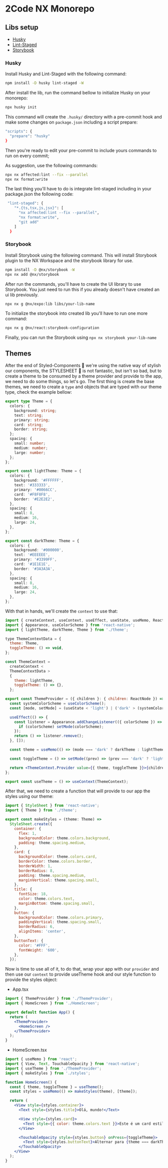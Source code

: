 # 2Code NX Monorepo

## Libs setup

- [Husky](https://github.com/typicode/husky)
- [Lint-Staged](https://github.com/lint-staged/lint-staged)
- [Storybook](https://storybook.js.org/)

### Husky

Install Husky and Lint-Staged with the following command:

```bash
npm install -D husky lint-staged -W
```

After install the lib, run the command bellow to initialize Husky on your monorepo:

```bash
npx husky init
```

This command will create the `.husky/` directory with a pre-commit hook and make some changes on `package.json` including a script prepare:

```bash
"scripts": {
  "prepare": "husky"
}
```

Then you're ready to edit your pre-commit to include yours commands to run on every commit;

As suggestion, use the following commands:

```bash
npx nx affected:lint --fix --parallel
npx nx format:write
```

The last thing you'll have to do is integrate lint-staged including in your package.json the following code:

```bash
 "lint-staged": {
    "*.{ts,tsx,js,jsx}": [
      "nx affected:lint --fix --parallel",
      "nx format:write",
      "git add"
    ]
  }
```

### Storybook

Install Storybook using the following command. This will install Storybook plugin to the NX Workspace and the storybook library for use.

```bash
npm install -D @nx/storybook -W
npx nx add @nx/storybook
```

After run the commands, you'll have to create the UI library to use Storybook. You just need to run this if you already doesn't have created an ui lib previously.

```bash
npx nx g @nx/expo:lib libs/your-lib-name
```

To initialize the storybook into created lib you'll have to run one more command:

```bash
npx nx g @nx/react:storybook-configuration
```

Finally, you can run the Storybook using `npx nx storybook your-lib-name`

## Themes

After the end of Styled-Components 󰱶 we're using the native way of stylish our components, the STYLESHEET 󰱵 is not fantastic, but isn't so bad, but to create a theme to be consumed by a theme provider and provide to the app, we need to do some things, so let's go.
The first thing is create the base themes, we need to create a `type` and objects that are typed with our theme type, check the example bellow:

```ts
export type Theme = {
  colors: {
    background: string;
    text: string;
    primary: string;
    card: string;
    border: string;
  };
  spacing: {
    small: number;
    medium: number;
    large: number;
  };
};

export const lightTheme: Theme = {
  colors: {
    background: '#FFFFFF',
    text: '#333333',
    primary: '#0066CC',
    card: '#F8F8F8',
    border: '#E2E2E2',
  },
  spacing: {
    small: 8,
    medium: 16,
    large: 24,
  },
};

export const darkTheme: Theme = {
  colors: {
    background: '#000000',
    text: '#EEEEEE',
    primary: '#3399FF',
    card: '#1E1E1E',
    border: '#3A3A3A',
  },
  spacing: {
    small: 8,
    medium: 16,
    large: 24,
  },
};
```

With that in hands, we'll create the `context` to use that:

```jsx
import { createContext, useContext, useEffect, useState, useMemo, ReactNode } from 'react';
import { Appearance, useColorScheme } from 'react-native';
import { lightTheme, darkTheme, Theme } from './theme';

type ThemeContextData = {
  theme: Theme,
  toggleTheme: () => void,
};

const ThemeContext =
  createContext <
  ThemeContextData >
  {
    theme: lightTheme,
    toggleTheme: () => {},
  };

export const ThemeProvider = ({ children }: { children: ReactNode }) => {
  const systemColorScheme = useColorScheme();
  const [mode, setMode] = (useState < 'light') | ('dark' > (systemColorScheme || 'light'));

  useEffect(() => {
    const listener = Appearance.addChangeListener(({ colorScheme }) => {
      if (colorScheme) setMode(colorScheme);
    });
    return () => listener.remove();
  }, []);

  const theme = useMemo(() => (mode === 'dark' ? darkTheme : lightTheme), [mode]);

  const toggleTheme = () => setMode((prev) => (prev === 'dark' ? 'light' : 'dark'));

  return <ThemeContext.Provider value={{ theme, toggleTheme }}>{children}</ThemeContext.Provider>;
};

export const useTheme = () => useContext(ThemeContext);
```

After that, we need to create a function that will provide to our app the styles using our theme:

```jsx
import { StyleSheet } from 'react-native';
import { Theme } from './theme';

export const makeStyles = (theme: Theme) =>
  StyleSheet.create({
    container: {
      flex: 1,
      backgroundColor: theme.colors.background,
      padding: theme.spacing.medium,
    },
    card: {
      backgroundColor: theme.colors.card,
      borderColor: theme.colors.border,
      borderWidth: 1,
      borderRadius: 8,
      padding: theme.spacing.medium,
      marginVertical: theme.spacing.small,
    },
    title: {
      fontSize: 18,
      color: theme.colors.text,
      marginBottom: theme.spacing.small,
    },
    button: {
      backgroundColor: theme.colors.primary,
      paddingVertical: theme.spacing.small,
      borderRadius: 6,
      alignItems: 'center',
    },
    buttonText: {
      color: '#FFF',
      fontWeight: '600',
    },
  });
```

Now is time to use all of it, to do that, wrap your app with our `provider` and then use our `context` to provide useTheme hook and our style function to provide the styles object:

- App.tsx

```jsx
import { ThemeProvider } from './ThemeProvider';
import { HomeScreen } from './HomeScreen';

export default function App() {
  return (
    <ThemeProvider>
      <HomeScreen />
    </ThemeProvider>
  );
}
```

- HomeScreen.tsx

```jsx
import { useMemo } from 'react';
import { View, Text, TouchableOpacity } from 'react-native';
import { useTheme } from './ThemeProvider';
import { makeStyles } from './styles';

function HomeScreen() {
  const { theme, toggleTheme } = useTheme();
  const styles = useMemo(() => makeStyles(theme), [theme]);

  return (
    <View style={styles.container}>
      <Text style={styles.title}>Olá, mundo!</Text>

      <View style={styles.card}>
        <Text style={{ color: theme.colors.text }}>Este é um card estilizado pelo tema.</Text>
      </View>

      <TouchableOpacity style={styles.button} onPress={toggleTheme}>
        <Text style={styles.buttonText}>Alternar para {theme === darkTheme ? 'claro' : 'escuro'}</Text>
      </TouchableOpacity>
    </View>
  );
}
```
